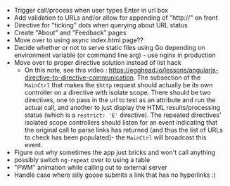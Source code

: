 - Trigger call/process when user types Enter in url box
- Add validation to URLs and/or allow for appending of "http://" on front
- Directive for "ticking" dots when querying about URL status
- Create "About" and "Feedback" pages
- Move over to using async index.html page??
- Decide whether or not to serve static files using Go depending on environment variable (or command line arg) - use nginx in production
- Move over to proper directive solution instead of list hack
    - On this note, see this video : https://egghead.io/lessons/angularjs-directive-to-directive-communication.  The subsection of the `MainCtrl` that makes the `$http` request should actually be its own controller on a directive with isolate scope.  There should be two directives, one to pass in the url to test as an attribute and run the actual call, and another to just display the HTML results/processing status (which is a `restrict: 'E'` directive).  The repeated directives' isolated scope controllers should listen for an event indicating that the original call to parse links has returned (and thus the list of URLs to check has been populated)- the `MainCtrl` will broadcast this event.
- Figure out why sometimes the app just bricks and won't call anything
- possibly switch `ng-repeat` over to using a table
- "PWM" animation while calling out to external server
- Handle case where silly goose submits a link that has no hyperlinks :)
